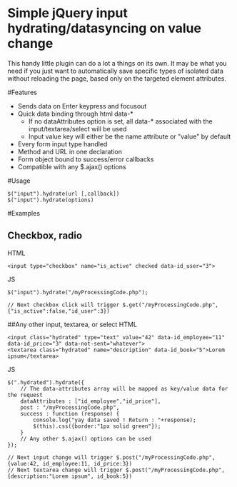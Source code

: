 # Simple jQuery input hydrating/datasyncing on value change
This handy little plugin can do a lot a things on its own. It may be what you need if you just want to automatically save specific types of isolated data without reloading the page, based only on the targeted element attributes.

#Features
- Sends data on Enter keypress and focusout
- Quick data binding through html data-*
  -  If no dataAttributes option is set, all data-* associated with the input/textarea/select will be used
  -  Input value key will either be the name attribute or "value" by default
- Every form input type handled
- Method and URL in one declaration
- Form object bound to success/error callbacks 
- Compatible with any $.ajax() options

#Usage
```
$("input").hydrate(url [,callback])
$("input").hydrate(options)
```

#Examples 

## Checkbox, radio
HTML
```
<input type="checkbox" name="is_active" checked data-id_user="3">
```
JS
```
$("input").hydrate("/myProcessingCode.php");

// Next checkbox click will trigger $.get("/myProcessingCode.php",{"is_active":false,"id_user":3})
```

##Any other input, textarea, or select
HTML
```
<input class="hydrated" type="text" value="42" data-id_employee="11" data-id_price="3" data-not-sent="whatever">
<textarea class="hydrated" name="description" data-id_book="5">Lorem ipsum</textarea>
```
JS
```
$(".hydrated").hydrate({
    // The data-attributes array will be mapped as key/value data for the request
    dataAttributes : ["id_employee","id_price"], 
    post : "/myProcessingCode.php",
    success : function (response) {
        console.log("yay data saved ! Return : "+response);
        $(this).css({border:"1px solid green"});
    }
    // Any other $.ajax() options can be used
});

// Next input change will trigger $.post("/myProcessingCode.php",{value:42, id_employee:11, id_price:3})
// Next textarea change will trigger $.post("/myProcessingCode.php",{description:"Lorem ipsum", id_book:5})
```
